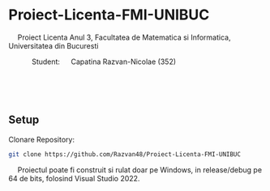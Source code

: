 # Proiect-Licenta-FMI-UNIBUC
&emsp; Proiect Licenta Anul 3, Facultatea de Matematica si Informatica, Universitatea din Bucuresti <br/>

&emsp;&emsp;&emsp; Student: &emsp; Capatina Razvan-Nicolae ($352$) <br/> 

<br/>
<br/>
<br/>


## Setup  
Clonare Repository:
```sh
git clone https://github.com/Razvan48/Proiect-Licenta-FMI-UNIBUC
```

&emsp; Proiectul poate fi construit si rulat doar pe Windows, in release/debug pe 64 de bits, folosind Visual Studio 2022.

<br/>
<br/>
<br/>


